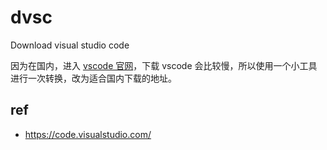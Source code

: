 # dvsc
Download visual studio code

因为在国内，进入 [vscode 官网](https://code.visualstudio.com/)，下载 vscode 会比较慢，所以使用一个小工具进行一次转换，改为适合国内下载的地址。

## ref
* https://code.visualstudio.com/
